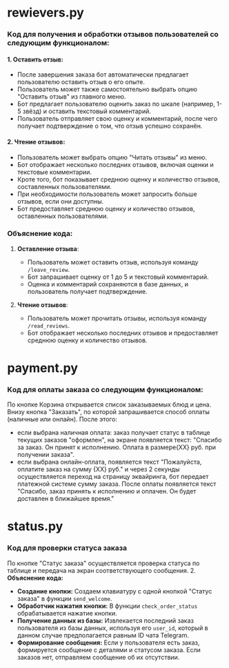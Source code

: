 # rewievers.py
### Kод для получения и обработки отзывов пользователей со следующим функционалом:
#### 1. Оставить отзыв:
- После завершения заказа бот автоматически предлагает пользователю оставить отзыв о его опыте. 
- Пользователь может также самостоятельно выбрать опцию "Оставить отзыв" из главного меню.
- Бот предлагает пользователю оценить заказ по шкале (например, 1-5 звёзд) и оставить текстовый комментарий.
- Пользователь отправляет свою оценку и комментарий, после чего получает подтверждение о том, что отзыв успешно сохранён.

#### 2. Чтение отзывов:
- Пользователь может выбрать опцию "Читать отзывы" из меню.
- Бот отображает несколько последних отзывов, включая оценки и текстовые комментарии.
- Кроте того, бот показывает среднюю оценку и количество отзывов, составленных пользователями.
- При необходимости пользователь может запросить больше отзывов, если они доступны.
- Бот предоставляет среднюю оценку и количество отзывов, оставленных пользователями.

### Объяснение кода:

1. **Оставление отзыва**:
   - Пользователь может оставить отзыв, используя команду `/leave_review`.
   - Бот запрашивает оценку от 1 до 5 и текстовый комментарий.
   - Оценка и комментарий сохраняются в базе данных, и пользователь получает подтверждение.

2. **Чтение отзывов**:
   - Пользователь может прочитать отзывы, используя команду `/read_reviews`.
   - Бот отображает несколько последних отзывов и предоставляет среднюю оценку и количество отзывов.


# payment.py
### Kод для оплаты заказа со следующим функционалом:
По кнопке Корзина открывается список заказываемых блюд и цена. Внизу кнопка "Заказать", по которой запрашивается способ оплаты (наличные или онлайн).
После этого:
- если выбрана наличная оплата: заказ получает статус в таблице текущих заказов "оформлен", на экране появляется текст: "Спасибо за заказ. Он принят к исполнению. Оплата в размере{ХХ} руб. при получении заказа".
- если выбрана онлайн-оплата, появляется текст "Пожалуйста, оплатите заказ на сумму {ХХ} руб." и через 2 секунды осуществляется переход на страницу эквайринга, бот передает платежной системе сумму заказа. После оплаты появляется текст "Спасибо, заказ принять к исполнению и оплачен. Он будет доставлен в ближайшее время."


# status.py
### Kод для проверки статуса заказа
По кнопке "Статус заказа" осуществляется проверка статуса по таблице и передача на экран соответствующего сообщения.
2. **Объяснение кода:**
- **Создание кнопки:** Создаем клавиатуру с одной кнопкой "Статус заказа" в функции `send_welcome`.
- **Обработчик нажатия кнопки:** В функции `check_order_status` обрабатывается нажатие кнопки.
- **Получение данных из базы:** Извлекается последний заказ пользователя из базы данных, используя его `user_id`, который в данном случае предполагается равным ID чата Telegram.
- **Формирование сообщения:** Если у пользователя есть заказ, формируется сообщение с деталями и статусом заказа. Если заказов нет, отправляем сообщение об их отсутствии.

